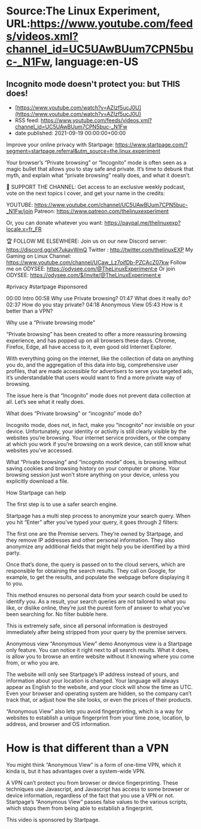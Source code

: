 # Source:The Linux Experiment, URL:https://www.youtube.com/feeds/videos.xml?channel_id=UC5UAwBUum7CPN5buc-_N1Fw, language:en-US

## Incognito mode doesn't protect you: but THIS does!
 - [https://www.youtube.com/watch?v=AZIzf5ucJ0U](https://www.youtube.com/watch?v=AZIzf5ucJ0U)
 - RSS feed: https://www.youtube.com/feeds/videos.xml?channel_id=UC5UAwBUum7CPN5buc-_N1Fw
 - date published: 2021-09-19 00:00:00+00:00

Improve your online privacy with Startpage: https://www.startpage.com/?segment=startpage.referral&utm_source=the.linux.experiment

Your browser’s “Private browsing” or “Incognito” mode is often seen as a magic bullet that allows you to stay safe and private. It’s time to debunk that myth, and explain what “private browsing” really does, and what it doesn’t.   

👏 SUPPORT THE CHANNEL:
Get access to an exclusive weekly podcast, vote on the next topics I cover, and get your name in the credits:

YOUTUBE: https://www.youtube.com/channel/UC5UAwBUum7CPN5buc-_N1Fw/join
Patreon: https://www.patreon.com/thelinuxexperiment

Or, you can donate whatever you want: https://paypal.me/thelinuxexp?locale.x=fr_FR

🏆 FOLLOW ME ELSEWHERE:
Join us on our new Discord server: https://discord.gg/xK7ukavWmQ
Twitter : http://twitter.com/thelinuxEXP
My Gaming on Linux Channel: https://www.youtube.com/channel/UCaw_Lz7oifDb-PZCAcZ07kw
Follow me on ODYSEE: https://odysee.com/@TheLinuxExperiment:e
Or join ODYSEE: https://odysee.com/$/invite/@TheLinuxExperiment:e

#privacy #startpage #sponsored

00:00 Intro
00:58 Why use Private browsing?
01:47 What does it really do?
02:37 How do you stay private?
04:18 Anonymous View
05:43 How is it better than a VPN?

Why use a “Private browsing mode"

“Private browsing” has been created to offer a more reassuring browsing experience, and has popped up on all browsers these days. Chrome, Firefox, Edge, all have access to it, even good old Internet Explorer.
 
With everything going on the internet, like the collection of data on anything you do, and the aggregation of this data into big, comprehensive user profiles, that are made accessible for advertisers to serve you targeted ads, it’s understandable that users would want to find a more private way of browsing.

The issue here is that “Incognito” mode does not prevent data collection at all. Let’s see what it really does.

What does “Private browsing” or “incognito” mode do?

Incognito mode, does not, in fact, make you “incognito” nor invisible on your device. Unfortunately, your identity or activity is still clearly visible by the websites you’re browsing. Your internet service providers, or the company at which you work if you’re browsing on a work device, can still know what websites you’ve accessed.

What “Private browsing” and “incognito mode” does, is browsing without saving cookies and browsing history on your computer or phone. Your browsing session just won’t store anything on your device, unless you explicitly download a file.


How Startpage can help
      
The first step is to use a safer search engine.

Startpage has a multi step process to anonymize your search query. When you hit “Enter” after you’ve typed your query, it goes through 2 filters:
   
The first one are the Premise servers. They’re owned by Startpage, and they remove IP addresses and other personal information. They also anonymize any additional fields that might help you be identified by a third party.

Once that’s done, the query is passed on to the cloud servers, which are responsible for obtaining the search results. They call on Google, for example, to get the results, and populate the webpage before displaying it to you.

This method ensures no personal data from your search could be used to identify you. As a result, your search queries are not tailored to what you like, or dislike online, they’re just the purest form of answer to what you’ve been searching for. No filter bubble here.

This is extremely safe, since all personal information is destroyed immediately after being stripped from your query by the premise servers. 
      
Anonymous view
“Anonymous View” demo Anonymous view is a Startpage only feature. You can notice it right next to all search results. What it does, is allow you to browse an entire website without it knowing where you come from, or who you are.

The website will only see Startpage’s IP address instead of yours, and information about your location is changed. Your language will always appear as English to the website, and your clock will show the time as UTC. Even your browser and operating system are hidden, so the company can’t track that, or adjust how the site looks, or even the prices of their products.

“Anonymous View” also lets you avoid fingerprinting, which is a way for websites to establish a unique fingerprint from your time zone, location, Ip address, and browser and OS information.

# How is that different than a VPN    
You might think “Anonymous View” is a form of one-time VPN, which it kinda is, but it has advantages over a system-wide VPN.

A VPN can’t protect you from browser or device fingerprinting. These techniques use Javascript, and Javascript has access to some browser or device information, regardless of the fact that you use a VPN or not. Startpage’s “Anonymous View” passes false values to the various scripts, which stops them from being able to establish a fingerprint.


This video is sponsored by Startpage.

